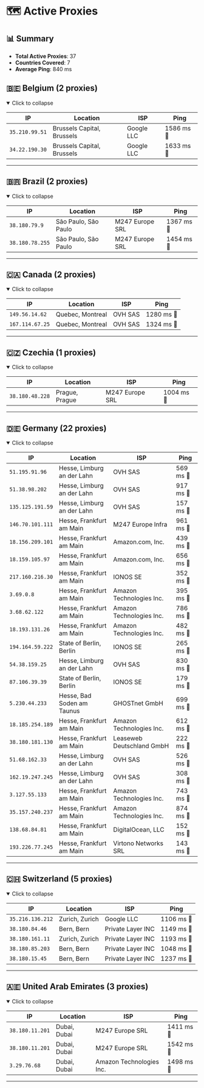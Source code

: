 # 🗺️ Active Proxies

## 📊 Summary
- **Total Active Proxies**: 37
- **Countries Covered**: 7
- **Average Ping**: 840 ms

## 🇧🇪 Belgium (2 proxies)
<details open>
<summary>Click to collapse</summary>

| IP | Location | ISP | Ping |
|----|----------|-------|----|
| `35.210.99.51` | Brussels Capital, Brussels | Google LLC | 1586 ms 🦥 |
| `34.22.190.30` | Brussels Capital, Brussels | Google LLC | 1633 ms 🦥 |

</details>

---

## 🇧🇷 Brazil (2 proxies)
<details open>
<summary>Click to collapse</summary>

| IP | Location | ISP | Ping |
|----|----------|-------|----|
| `38.180.79.9` | São Paulo, São Paulo | M247 Europe SRL | 1367 ms 🦥 |
| `38.180.78.255` | São Paulo, São Paulo | M247 Europe SRL | 1454 ms 🦥 |

</details>

---

## 🇨🇦 Canada (2 proxies)
<details open>
<summary>Click to collapse</summary>

| IP | Location | ISP | Ping |
|----|----------|-------|----|
| `149.56.14.62` | Quebec, Montreal | OVH SAS | 1280 ms 🦥 |
| `167.114.67.25` | Quebec, Montreal | OVH SAS | 1324 ms 🦥 |

</details>

---

## 🇨🇿 Czechia (1 proxies)
<details open>
<summary>Click to collapse</summary>

| IP | Location | ISP | Ping |
|----|----------|-------|----|
| `38.180.48.228` | Prague, Prague | M247 Europe SRL | 1004 ms 🦥 |

</details>

---

## 🇩🇪 Germany (22 proxies)
<details open>
<summary>Click to collapse</summary>

| IP | Location | ISP | Ping |
|----|----------|-------|----|
| `51.195.91.96` | Hesse, Limburg an der Lahn | OVH SAS | 569 ms 🦥 |
| `51.38.98.202` | Hesse, Limburg an der Lahn | OVH SAS | 917 ms 🦥 |
| `135.125.191.59` | Hesse, Limburg an der Lahn | OVH SAS | 157 ms 🐌 |
| `146.70.101.111` | Hesse, Frankfurt am Main | M247 Europe Infra | 961 ms 🦥 |
| `18.156.209.101` | Hesse, Frankfurt am Main | Amazon.com, Inc. | 439 ms 🐌 |
| `18.159.105.97` | Hesse, Frankfurt am Main | Amazon.com, Inc. | 656 ms 🦥 |
| `217.160.216.30` | Hesse, Frankfurt am Main | IONOS SE | 352 ms 🐌 |
| `3.69.0.8` | Hesse, Frankfurt am Main | Amazon Technologies Inc. | 395 ms 🐌 |
| `3.68.62.122` | Hesse, Frankfurt am Main | Amazon Technologies Inc. | 786 ms 🦥 |
| `18.193.131.26` | Hesse, Frankfurt am Main | Amazon Technologies Inc. | 482 ms 🐌 |
| `194.164.59.222` | State of Berlin, Berlin | IONOS SE | 265 ms 🐌 |
| `54.38.159.25` | Hesse, Limburg an der Lahn | OVH SAS | 830 ms 🦥 |
| `87.106.39.39` | State of Berlin, Berlin | IONOS SE | 179 ms 🐌 |
| `5.230.44.233` | Hesse, Bad Soden am Taunus | GHOSTnet GmbH | 699 ms 🦥 |
| `18.185.254.189` | Hesse, Frankfurt am Main | Amazon Technologies Inc. | 612 ms 🦥 |
| `38.180.181.130` | Hesse, Frankfurt am Main | Leaseweb Deutschland GmbH | 222 ms 🐌 |
| `51.68.162.33` | Hesse, Limburg an der Lahn | OVH SAS | 526 ms 🦥 |
| `162.19.247.245` | Hesse, Limburg an der Lahn | OVH SAS | 308 ms 🐌 |
| `3.127.55.133` | Hesse, Frankfurt am Main | Amazon Technologies Inc. | 743 ms 🦥 |
| `35.157.240.237` | Hesse, Frankfurt am Main | Amazon Technologies Inc. | 874 ms 🦥 |
| `138.68.84.81` | Hesse, Frankfurt am Main | DigitalOcean, LLC | 152 ms 🐌 |
| `193.226.77.245` | Hesse, Frankfurt am Main | Virtono Networks SRL | 143 ms 🐌 |

</details>

---

## 🇨🇭 Switzerland (5 proxies)
<details open>
<summary>Click to collapse</summary>

| IP | Location | ISP | Ping |
|----|----------|-------|----|
| `35.216.136.212` | Zurich, Zurich | Google LLC | 1106 ms 🦥 |
| `38.180.84.46` | Bern, Bern | Private Layer INC | 1149 ms 🦥 |
| `38.180.161.11` | Zurich, Zurich | Private Layer INC | 1193 ms 🦥 |
| `38.180.85.203` | Bern, Bern | Private Layer INC | 1048 ms 🦥 |
| `38.180.15.45` | Bern, Bern | Private Layer INC | 1237 ms 🦥 |

</details>

---

## 🇦🇪 United Arab Emirates (3 proxies)
<details open>
<summary>Click to collapse</summary>

| IP | Location | ISP | Ping |
|----|----------|-------|----|
| `38.180.11.201` | Dubai, Dubai | M247 Europe SRL | 1411 ms 🦥 |
| `38.180.11.201` | Dubai, Dubai | M247 Europe SRL | 1542 ms 🦥 |
| `3.29.76.68` | Dubai, Dubai | Amazon Technologies Inc. | 1498 ms 🦥 |

</details>

---

